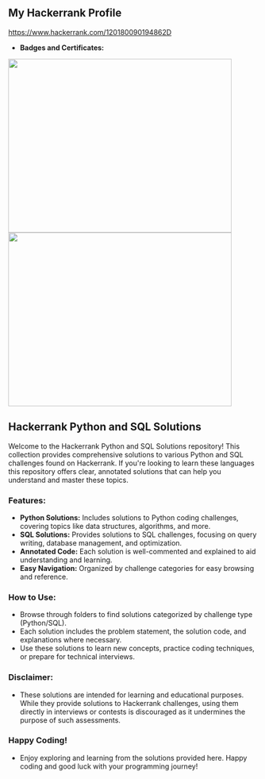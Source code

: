 ## My Hackerrank Profile

<https://www.hackerrank.com/120180090194862D>

- **Badges and Certificates:**
<image src = "https://github.com/user-attachments/assets/b0328a1e-4a2e-4a98-9ec8-24283fe3a7df" width="450" height="350">
<image src = "https://github.com/user-attachments/assets/6e88459a-7206-492d-9aa9-b659d96e724f" width="450" height="350">

## Hackerrank Python and SQL Solutions

Welcome to the Hackerrank Python and SQL Solutions repository! This collection provides comprehensive solutions to various Python and SQL challenges found on Hackerrank. If you're looking to learn these languages this repository offers clear, annotated solutions that can help you understand and master these topics.

### Features:
- **Python Solutions:** Includes solutions to Python coding challenges, covering topics like data structures, algorithms, and more.
- **SQL Solutions:** Provides solutions to SQL challenges, focusing on query writing, database management, and optimization.
- **Annotated Code:** Each solution is well-commented and explained to aid understanding and learning.
- **Easy Navigation:** Organized by challenge categories for easy browsing and reference.

### How to Use:
- Browse through folders to find solutions categorized by challenge type (Python/SQL).
- Each solution includes the problem statement, the solution code, and explanations where necessary.
- Use these solutions to learn new concepts, practice coding techniques, or prepare for technical interviews.

### Disclaimer:
- These solutions are intended for learning and educational purposes. While they provide solutions to Hackerrank challenges, using them directly in interviews or contests is discouraged as it undermines the purpose of such assessments.

### Happy Coding!
- Enjoy exploring and learning from the solutions provided here. Happy coding and good luck with your programming journey!
